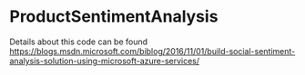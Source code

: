 # ProductSentimentAnalysis

Details about this code can be found https://blogs.msdn.microsoft.com/biblog/2016/11/01/build-social-sentiment-analysis-solution-using-microsoft-azure-services/
